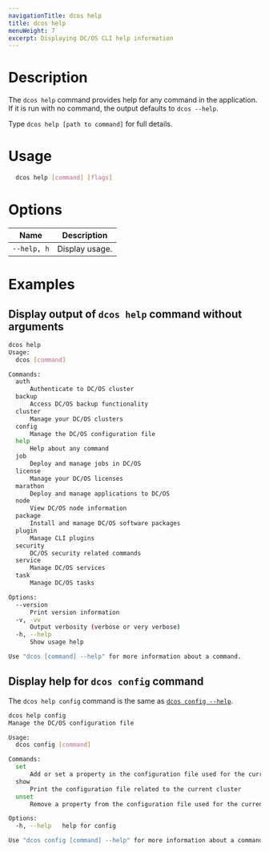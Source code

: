 ```yaml
---
navigationTitle: dcos help
title: dcos help
menuWeight: 7
excerpt: Displaying DC/OS CLI help information
---
```


# Description
The `dcos help` command provides help for any command in the application. If it is run with no command, the output defaults to `dcos --help`.

Type `dcos help [path to command]` for full details.

# Usage

```bash
  dcos help [command] [flags]
```
# Options


| Name |  Description |
|---------|-------------|
| `--help, h`   |   Display usage. |



# Examples

## Display output of `dcos help` command without arguments

```bash
dcos help
Usage:
  dcos [command]

Commands:
  auth
      Authenticate to DC/OS cluster
  backup
      Access DC/OS backup functionality
  cluster
      Manage your DC/OS clusters
  config
      Manage the DC/OS configuration file
  help
      Help about any command
  job
      Deploy and manage jobs in DC/OS
  license
      Manage your DC/OS licenses
  marathon
      Deploy and manage applications to DC/OS
  node
      View DC/OS node information
  package
      Install and manage DC/OS software packages
  plugin
      Manage CLI plugins
  security
      DC/OS security related commands
  service
      Manage DC/OS services
  task
      Manage DC/OS tasks

Options:
  --version
      Print version information
  -v, -vv
      Output verbosity (verbose or very verbose)
  -h, --help
      Show usage help

Use "dcos [command] --help" for more information about a command.
```

## Display help for `dcos config` command

The `dcos help config` command is the same as [`dcos config --help`](/mesosphere/dcos/2.0/cli/command-reference/dcos-config/).

```bash
dcos help config
Manage the DC/OS configuration file

Usage:
  dcos config [command]

Commands:
  set
      Add or set a property in the configuration file used for the current cluster
  show
      Print the configuration file related to the current cluster
  unset
      Remove a property from the configuration file used for the current cluster

Options:
  -h, --help   help for config

Use "dcos config [command] --help" for more information about a command.
```
